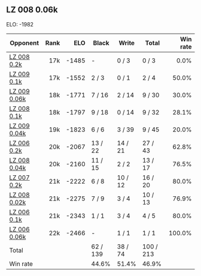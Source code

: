 ## LZ 008 0.06k ##

ELO: -1982

Opponent | Rank | ELO | Black | Write | Total | Win rate
---------|-----:|----:|-------|-------|-------|-------:
[LZ 008 0.2k](LZ%20008%200.2k.md) | 17k | -1485 | - | 0 / 3 | 0 / 3 | 0.0%
[LZ 009 0.1k](LZ%20009%200.1k.md) | 17k | -1552 | 2 / 3 | 0 / 1 | 2 / 4 | 50.0%
[LZ 009 0.06k](LZ%20009%200.06k.md) | 18k | -1771 | 7 / 16 | 2 / 14 | 9 / 30 | 30.0%
[LZ 008 0.1k](LZ%20008%200.1k.md) | 18k | -1797 | 9 / 18 | 0 / 14 | 9 / 32 | 28.1%
[LZ 009 0.04k](LZ%20009%200.04k.md) | 19k | -1823 | 6 / 6 | 3 / 39 | 9 / 45 | 20.0%
[LZ 006 0.2k](LZ%20006%200.2k.md) | 20k | -2067 | 13 / 22 | 14 / 21 | 27 / 43 | 62.8%
[LZ 008 0.04k](LZ%20008%200.04k.md) | 20k | -2160 | 11 / 15 | 2 / 2 | 13 / 17 | 76.5%
[LZ 007 0.2k](LZ%20007%200.2k.md) | 21k | -2222 | 6 / 8 | 10 / 12 | 16 / 20 | 80.0%
[LZ 008 0.02k](LZ%20008%200.02k.md) | 21k | -2275 | 7 / 9 | 3 / 4 | 10 / 13 | 76.9%
[LZ 006 0.1k](LZ%20006%200.1k.md) | 21k | -2343 | 1 / 1 | 3 / 4 | 4 / 5 | 80.0%
[LZ 006 0.06k](LZ%20006%200.06k.md) | 22k | -2466 | - | 1 / 1 | 1 / 1 | 100.0%
Total | | | 62 / 139 | 38 / 74 | 100 / 213 | 
Win rate| | | 44.6% | 51.4% | 46.9% | 
